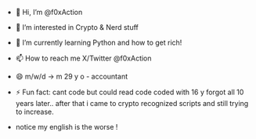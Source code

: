 - 👋 Hi, I’m @f0xAction
- 👀 I’m interested in Crypto & Nerd stuff
- 🌱 I’m currently learning Python and how to get rich! 
- 📫 How to reach me X/Twitter @f0xAction
- 😄 m/w/d -> m 29 y o - accountant 
- ⚡ Fun fact: cant code but could read code
               coded with 16 y forgot all 10 years later..
               after that i came to crypto 
               recognized scripts and still trying to increase. 


- notice my english is the worse !

<!---
f0xAction/f0xAction is a ✨ special ✨ repository because its `README.md` (this file) appears on your GitHub profile.
You can click the Preview link to take a look at your changes.
--->

